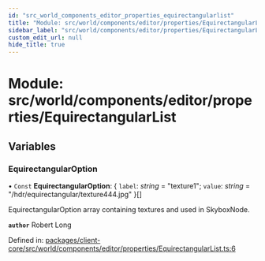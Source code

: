 ```yaml
---
id: "src_world_components_editor_properties_equirectangularlist"
title: "Module: src/world/components/editor/properties/EquirectangularList"
sidebar_label: "src/world/components/editor/properties/EquirectangularList"
custom_edit_url: null
hide_title: true
---
```


# Module: src/world/components/editor/properties/EquirectangularList

## Variables

### EquirectangularOption

• `Const` **EquirectangularOption**: { `label`: *string* = "texture1"; `value`: *string* = "/hdr/equirectangular/texture444.jpg" }[]

EquirectangularOption array containing textures and used in SkyboxNode.

**`author`** Robert Long

Defined in: [packages/client-core/src/world/components/editor/properties/EquirectangularList.ts:6](https://github.com/xr3ngine/xr3ngine/blob/65dfcf39a/packages/client-core/src/world/components/editor/properties/EquirectangularList.ts#L6)

